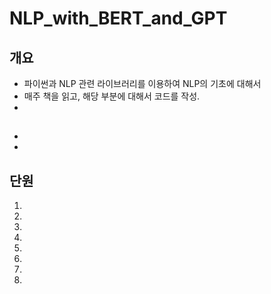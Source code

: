 # NLP_with_BERT_and_GPT

## 개요
* 파이썬과 NLP 관련 라이브러리를 이용하여 NLP의 기초에 대해서
* 매주 책을 읽고, 해당 부분에 대해서 코드를 작성.
* 

## 
* 
* 

## 단원
1. 
2. 
3. 
4. 
5. 
6. 
7. 
8. 

